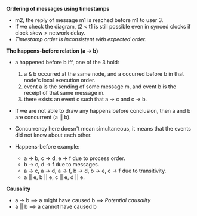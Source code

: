**Ordering of messages using timestamps**
* m2, the reply of message m1 is reached before m1 to user 3.
* If we check the diagram, t2 < t1 is still possible even in synced clocks if clock skew > network delay.
* *Timestamp order is inconsistent with expected order.*

**The happens-before relation (a -> b)**
* a happened before b iff, one of the 3 hold:
    1. a & b occurred at the same node, and a occurred before b in that node's local execution order.
    2. event a is the sending of some message m, and event b is the receipt of that same message m.
    3. there exists an event c such that a -> c and c -> b.
* If we are not able to draw any happens before conclusion, then a and b are concurrent (a || b).
* Concurrency here doesn't mean simultaneous, it means that the events did not know about each other.

* Happens-before example:
    * a -> b, c -> d, e -> f due to process order.
    * b -> c, d -> f due to messages.
    * a -> c, a -> d, a -> f, b -> d, b -> e, c -> f due to transitivity.
    * a || e, b || e, c || e, d || e.

**Causality**
* a -> b ==> a might have caused b ==> *Potential causality*
* a || b ==> a cannot have caused b